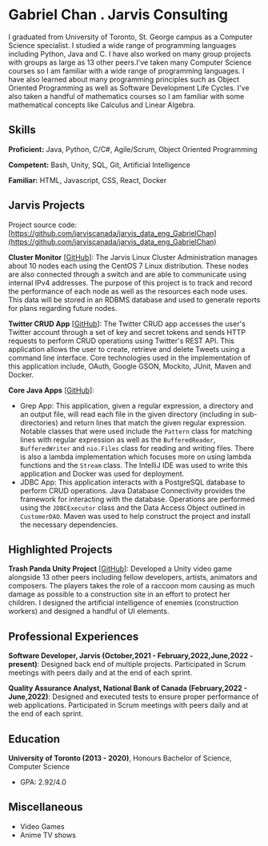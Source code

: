 # Gabriel Chan . Jarvis Consulting

I graduated from University of Toronto, St. George campus as a Computer Science specialist. I studied a wide range of programming languages including Python, Java and C. I have also worked on many group projects with groups as large as 13 other peers.I've taken many Computer Science courses so I am familiar with a wide range of programming languages. I have also learned about many programming principles such as Object Oriented Programming as well as Software Development Life Cycles. I've also taken a handful of mathematics courses so I am familiar with some mathematical concepts like Calculus and Linear Algebra.

## Skills

**Proficient:** Java, Python, C/C#, Agile/Scrum, Object Oriented Programming

**Competent:** Bash, Unity, SQL, Git, Artificial Intelligence

**Familiar:** HTML, Javascript, CSS, React, Docker

## Jarvis Projects

Project source code: [https://github.com/jarviscanada/jarvis_data_eng_GabrielChan](https://github.com/jarviscanada/jarvis_data_eng_GabrielChan)


**Cluster Monitor** [[GitHub](https://github.com/jarviscanada/jarvis_data_eng_GabrielChan/tree/master/linux_sql)]: The Jarvis Linux Cluster Administration manages about 10 nodes each using the CentOS 7 Linux distribution. These nodes are also connected through a switch and are able to communicate using internal IPv4 addresses. The purpose of this project is to track and record the performance of each node as well as the resources each node uses. This data will be stored in an RDBMS database and used to generate reports for plans regarding future nodes.

**Twitter CRUD App** [[GitHub](https://github.com/jarviscanada/jarvis_data_eng_GabrielChan/tree/master/core_java/twitter)]: The Twitter CRUD app accesses the user's Twitter account through a set of key and secret tokens and sends HTTP requests to perform CRUD operations using Twitter's REST API. This application allows the user to create, retrieve and delete Tweets using a command line interface. Core technologies used in the implementation of this application include, OAuth, Google GSON, Mockito, JUnit, Maven and Docker.

**Core Java Apps** [[GitHub](https://github.com/jarviscanada/jarvis_data_eng_GabrielChan/tree/master/core_java)]:
      
  - Grep App: This application, given a regular expression, a directory and an output file, will read each file in the given directory (including in sub-directories) and return lines that match the given regular expression. Notable classes that were used include the `Pattern` class for matching lines with regular expression as well as the `BufferedReader`, `BufferedWriter` and `nio.Files` class for reading and writing files. There is also a lambda implementation which focuses more on using lambda functions and the `Stream` class. The IntelliJ IDE was used to write this application and Docker was used for deployment.
  - JDBC App: This application interacts with a PostgreSQL database to perform CRUD operations. Java Database Connectivity provides the framework for interacting with the database. Operations are performed using the `JDBCExecutor` class and the Data Access Object outlined in `CustomerDAO`. Maven was used to help construct the project and install the necessary dependencies.

## Highlighted Projects
**Trash Panda Unity Project** [[GitHub](https://github.com/jialori/TrashPanda)]: Developed a Unity video game alongside 13 other peers including fellow developers, artists, animators and composers. The players takes the role of a raccoon mom causing as much damage as possible to a construction site in an effort to protect her children. I designed the artificial intelligence of enemies (construction workers) and designed a handful of UI elements.


## Professional Experiences

**Software Developer, Jarvis (October,2021 - February,2022,June,2022 - present)**: Designed back end of multiple projects. Participated in Scrum meetings with peers daily and at the end of each sprint.

**Quality Assurance Analyst, National Bank of Canada (February,2022 - June,2022)**: Designed and executed tests to ensure proper performance of web applications. Participated in Scrum meetings with peers daily and at the end of each sprint.


## Education
**University of Toronto (2013 - 2020)**, Honours Bachelor of Science, Computer Science
- GPA: 2.92/4.0


## Miscellaneous
- Video Games
- Anime TV shows